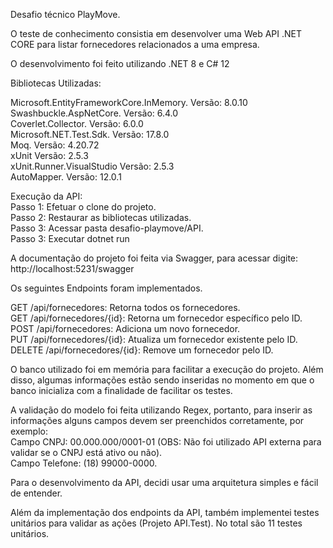 Desafio técnico PlayMove.

O teste de conhecimento consistia em desenvolver uma Web API .NET CORE para listar fornecedores relacionados a uma empresa.

O desenvolvimento foi feito utilizando .NET 8 e C# 12

Bibliotecas Utilizadas:

Microsoft.EntityFrameworkCore.InMemory. Versão: 8.0.10 <br>
Swashbuckle.AspNetCore. Versão: 6.4.0 <br>
Coverlet.Collector. Versão: 6.0.0 <br>
Microsoft.NET.Test.Sdk. Versão: 17.8.0 <br>
Moq. Versão: 4.20.72 <br>
xUnit Versão: 2.5.3 <br>
xUnit.Runner.VisualStudio Versão: 2.5.3 <br>
AutoMapper. Versão: 12.0.1

Execução da API:  <br>
Passo 1: Efetuar o clone do projeto. <br>
Passo 2: Restaurar as bibliotecas utilizadas. <br>
Passo 3: Acessar pasta desafio-playmove/API. <br>
Passo 3: Executar dotnet run <br>

A documentação do projeto foi feita via Swagger, para acessar digite: http://localhost:5231/swagger

Os seguintes Endpoints foram implementados.

GET /api/fornecedores: Retorna todos os fornecedores. <br>
GET /api/fornecedores/{id}: Retorna um fornecedor específico pelo ID. <br>
POST /api/fornecedores: Adiciona um novo fornecedor. <br>
PUT /api/fornecedores/{id}: Atualiza um fornecedor existente pelo ID. <br>
DELETE /api/fornecedores/{id}: Remove um fornecedor pelo ID. <br>

O banco utilizado foi em memória para facilitar a execução do projeto. Além disso, algumas informações estão sendo inseridas no momento em que o banco inicializa com a finalidade
de facilitar os testes.

A validação do modelo foi feita utilizando Regex, portanto, para inserir as informações alguns campos devem ser preenchidos corretamente, por exemplo: <br>
Campo CNPJ: 00.000.000/0001-01 (OBS: Não foi utilizado API externa para validar se o CNPJ está ativo ou não). <br>
Campo Telefone: (18) 99000-0000. <br>

Para o desenvolvimento da API, decidi usar uma arquitetura simples e fácil de entender. <br>

Além da implementação dos endpoints da API, também implementei testes unitários para validar as ações (Projeto API.Test). No total são 11 testes unitários. <br>
